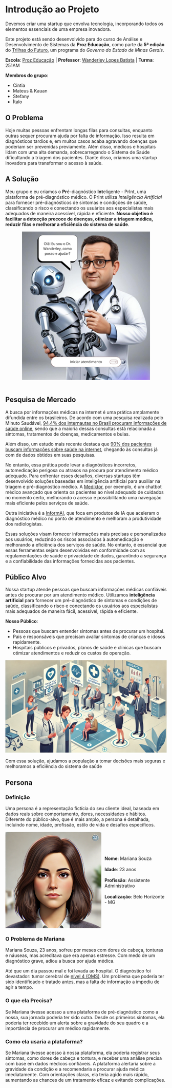 # Introdução ao Projeto
Devemos criar uma startup que envolva tecnologia, incorporando todos os elementos essenciais de uma empresa inovadora.

Este projeto está sendo desenvolvido para do curso de Análise e Desenvolvimento de Sistemas da **Proz Educação**, como parte da **5ª edição** do [Trilhas do Futuro](https://www.trilhasdefuturo.mg.gov.br/), um programa do _Governo do Estado de Minas Gerais_.

**Escola**: [Proz Educação](https://prozeducacao.com.br/) | **Professor**: [Wanderley Lopes Batista](https://capacidadevirtual.blogspot.com/p/curriculo-prof-wanderley_20.html) | **Turma**: 251AM

**Membros do grupo**:
- Cintia
- Mateus & Kauan 
- Stefany
- Ítalo

## O Problema
Hoje muitas pessoas enfrentam longas filas para consultas, enquanto outras sequer procuram ajuda por falta de informação. Isso resulta em diagnósticos tardios e, em muitos casos acaba agravando doenças que poderiam ser prevenidas previamente. Além disso, médicos e hospitais lidam com uma alta demanda, sobrecarregando o Sistema de Saúde dificultando a triagem dos pacientes. Diante disso, criamos uma startup inovadora para transformar o acesso à saúde.

## A Solução
Meu grupo e eu criamos o **Pr**é-diagnóstico **Int**eligente - PrInt, uma plataforma de pré-diagnóstico médico. O PrInt utiliza _Inteligência Artificial_ para fornecer pré-diagnósticos de sintomas e condições de saúde, classificando o risco e conectando os usuários aos especialistas mais adequados de maneira acessível, rápida e eficiente. **Nosso objetivo é facilitar a detecção precoce de doenças, otimizar a triagem médica, reduzir filas e melhorar a eficiência do sistema de saúde**.
<div style="text-align: center;">
    <img src="img/dr_wanderley.png" width="400">
</div>
<br>

## Pesquisa de Mercado
A busca por informações médicas na internet é uma prática amplamente difundida entre os brasileiros. De acordo com uma pesquisa realizada pelo Minuto Saudável, [94,4% dos internautas no Brasil procuram informações de saúde online](https://santeconsulting.com.br/saude-na-internet/), sendo que a maioria dessas consultas está relacionada a sintomas, tratamentos de doenças, medicamentos e bulas.

Além disso, um estudo mais recente destaca que [90% dos pacientes buscam informações sobre saúde na internet](https://medicinasa.com.br/doctoralia-medsa26/), chegando às consultas já com de dados obtidos em suas pesquisas.

No entanto, essa prática pode levar a diagnósticos incorretos, automedicação perigosa ou atrasos na procura por atendimento médico adequado. Para enfrentar esses desafios, diversas startups têm desenvolvido soluções baseadas em inteligência artificial para auxiliar na triagem e pré-diagnóstico médico. A [Mediktor](https://www.oreporterregional.com.br/noticia/79664/mediktor-adquire-a-sensely-e-consolida-sua-posicao-como-lider-em-solucoes-de-saude-baseadas-em-ia), por exemplo, é um chatbot médico avançado que orienta os pacientes ao nível adequado de cuidados no momento certo, melhorando o acesso e possibilitando uma navegação mais eficiente pelos serviços de saúde.

Outra iniciativa é a [InformAI](https://blog.dsacademy.com.br/8-startups-de-ia-que-estao-revolucionando-a-area-de-saude/), que foca em produtos de IA que aceleram o diagnóstico médico no ponto de atendimento e melhoram a produtividade dos radiologistas.

Essas soluções visam fornecer informações mais precisas e personalizadas aos usuários, reduzindo os riscos associados à automedicação e melhorando a eficiência dos serviços de saúde. No entanto, é essencial que essas ferramentas sejam desenvolvidas em conformidade com as regulamentações de saúde e privacidade de dados, garantindo a segurança e a confiabilidade das informações fornecidas aos pacientes.

## Público Alvo
Nossa startup atende pessoas que buscam informações médicas confiáveis antes de procurar por um atendimento médico. Utilizamos **inteligência artificial** para fornecer um pré-diagnóstico de sintomas e condições de saúde, classificando o risco e conectando os usuários aos especialistas mais adequados de maneira fácil, acessível, rápida e eficiente.

**Nosso Público**:
- Pessoas que buscam entender sintomas antes de procurar um hospital.
- Pais e responsáveis que precisam avaliar sintomas de crianças e idosos rapidamente.
- Hospitais públicos e privados, planos de saúde e clínicas que buscam otimizar atendimentos e reduzir os custos de operação.

<img src = "img/publico_alvo.png">

Com essa solução, ajudamos a população a tomar decisões mais seguras e melhoramos a eficiência do sistema de saúde

## Persona
### Definição

Uma persona é a representação fictícia do seu cliente ideal, baseada em dados reais sobre comportamento, dores, necessidades e hábitos. Diferente do público-alvo, que é mais amplo, a persona é detalhada, incluindo nome, idade, profissão, estilo de vida e desafios específicos.


<div style="display: flex; align-items: center; gap: 10px;">
  <img src="img/mariana.png" width="300">  
  
**Nome**: Mariana Souza  <br>  
**Idade**: 23 anos  <br>  
 **Profissão**: Assistente Administrativo  <br>  
**Localização**: Belo Horizonte - MG  
</div>

### O Problema de Mariana
Mariana Souza, 23 anos, sofreu por meses com dores de cabeça, tonturas e náuseas, mas acreditava que era apenas estresse. Com medo de um diagnóstico grave, adiou a busca por ajuda médica.

Até que um dia passou mal e foi levada ao hospital. O diagnóstico foi devastador: tumor cerebral de [nível 4 (OMS)](https://venceonco.com.br/entenda-os-estagios-do-cancer/). Um problema que poderia ter sido identificado e tratado antes, mas a falta de informação a impediu de agir a tempo.

### O que ela Precisa?

Se Mariana tivesse acesso a uma plataforma de pré-diagnóstico como a nossa, sua jornada poderia ter sido outra. Desde os primeiros sintomas, ela poderia ter recebido um alerta sobre a gravidade do seu quadro e a importância de procurar um médico rapidamente.

### Como ela usaria a plataforma?

Se Mariana tivesse acesso à nossa plataforma, ela poderia registrar seus sintomas, como dores de cabeça e tontura, e receber uma análise precisa com base em dados médicos confiáveis. A plataforma alertaria sobre a gravidade da condição e a recomendaria a procurar ajuda médica imediatamente. Com orientações claras, ela teria agido mais rápido, aumentando as chances de um tratamento eficaz e evitando complicações.